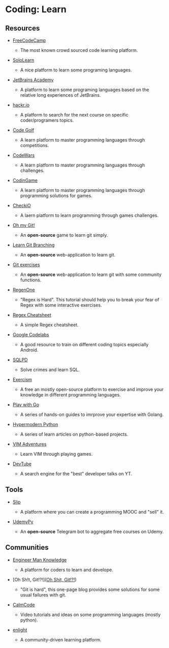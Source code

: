 # Coding: Learn

## Resources

* [FreeCodeCamp](https://www.freecodecamp.org)
  
   * The most known crowd sourced code learning platform.

* [SoloLearn](https://www.sololearn.com)
  
   - A nice platform to learn some programing languages.

* [JetBrains Academy](https://hyperskill.org/tracks)
  
   * A platform to learn some programing languages based on the relative long experiences of JetBrains.

* [hackr.io](https://hackr.io)
  
   - A platform to search for the next course on specific coder/programers topics.

* [Code Golf](https://codegolf.stackexchange.com)
  
   * A learn platform to master programming languages through competitions.

* [CodeWars](https://www.codewars.com)
  
   * A learn platform to master programming languages through challenges.

* [CodinGame](https://www.codingame.com)
  
   * A learn platform to master programming languages through programming solutions for games.

* [CheckiO](https://checkio.org)
  
   * A laern platform to learn programming through games challenges.

* [Oh my Git!](https://ohmygit.org)
  
   * An **open-source** game to learn git simply.

* [Learn Git Branching](https://learngitbranching.js.org)
  
   * An **open-source** web-application to learn git.

* [Git exercises](https://gitexercises.fracz.com)
  
   * An **open-source** web-application to learn git with some community functions.

* [RegenOne](https://regexone.com)
  
   * "Regex is Hard". This tutorial should help you to break your fear of Regex with some interactive exercises.

* [Regex Cheatsheet](https://ihateregex.io/cheatsheet)
  
   * A simple Regex cheatsheet.

* [Google Codelabs](https://codelabs.developers.google.com)
  
   * A good resource to train on different coding topics especially Android.

* [SQLPD](https://sqlpd.com)
  
   * Solve crimes and learn SQL.

* [Exercism](https://exercism.io)
  
   - A free an mostly open-source platform to exercise and improve your knowledge in different programming languages.

* [Play with Go](https://play-with-go.dev)
  
   - A series of hands-on guides to imrprove your expertise with Golang.

* [Hypermodern Python](https://cjolowicz.github.io/posts/hypermodern-python-01-setup)
  
   - A series of learn articles on python-based projects.

* [VIM Adventures](https://vim-adventures.com)
  
   - Learn VIM through playing games.

* [DevTube](https://dev.tube)
  
   - A search engine for the "best" developer talks on YT.

## Tools

- [Slip](https://www.slip.so)
  
   - A platform where you can create a programming MOOC and "sell" it.

- [UdemyPy](https://github.com/dylannalex/UdemyPy)
  
   - An **open-source** Telegram bot to aggregate free courses on Udemy.

## Communities

* [Engineer Man Knowledge](https://emkc.org)
  
   * A platform for coders to learn and develope. 

* [Oh Sh!t, Git!?!]([Oh Shit, Git!?!](https://ohshitgit.com))
  
   - "Git is hard", this one-page blog provides some solutions for some usual failures with git.

* [CalmCode](https://calmcode.io)
  
   * Video tutorials and ideas on some programming languages (mostly python).

* [enlight](https://enlight.nyc)
  
   * A community-driven learning platform.
